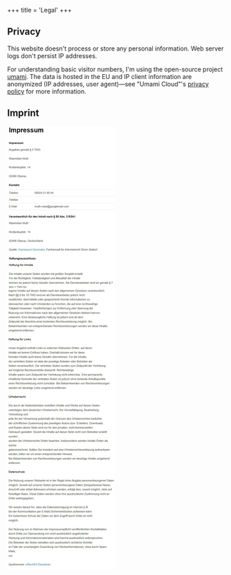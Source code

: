 +++
title = 'Legal'
+++

## Privacy

This website doesn't process or store any personal information. Web server logs don't persist IP addresses.

For understanding basic visitor numbers, I'm using the open-source project [umami](https://github.com/umami-software/umami). The data is hosted in the EU and IP client information are anonymized (IP addresses, user agent)—see "Umami Cloud"'s [privacy policy](https://umami.is/privacy) for more information.

## Imprint

![Imprint](imprint.jpg)
